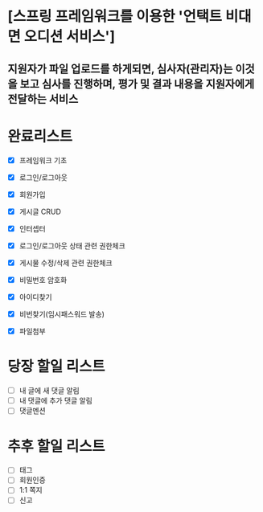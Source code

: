 # [스프링 프레임워크를 이용한 '언택트 비대면 오디션 서비스']

## 지원자가 파일 업로드를 하게되면, 심사자(관리자)는 이것을 보고 심사를 진행하며, 평가 및 결과 내용을 지원자에게 전달하는 서비스

# 완료리스트
- [x] 프레임워크 기초
- [x] 로그인/로그아웃
- [x] 회원가입
- [x] 게시글 CRUD
- [x] 인터셉터
- [x] 로그인/로그아웃 상태 관련 권한체크
- [x] 게시물 수정/삭제 관련 권한체크
- [x] 비밀번호 암호화
- [x] 아이디찾기
- [x] 비번찾기(임시패스워드 발송)
- [x] 파일첨부


# 당장 할일 리스트
- [ ] 내 글에 새 댓글 알림
- [ ] 내 댓글에 추가 댓글 알림
- [ ] 댓글멘션

# 추후 할일 리스트
- [ ] 태그
- [ ] 회원인증
- [ ] 1:1 쪽지
- [ ] 신고
